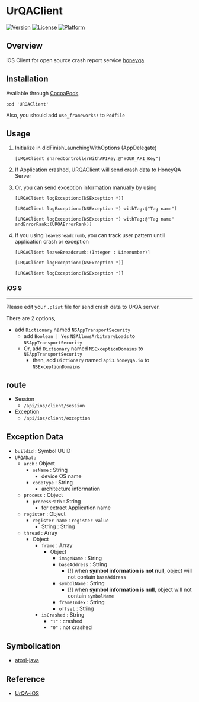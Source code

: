 # UrQAClient

[![Version](https://img.shields.io/cocoapods/v/URQAClient.svg?style=flat)](http://cocoapods.org/pods/URQAClient)
[![License](https://img.shields.io/cocoapods/l/URQAClient.svg?style=flat)](http://cocoapods.org/pods/URQAClient)
[![Platform](https://img.shields.io/cocoapods/p/URQAClient.svg?style=flat)](http://cocoapods.org/pods/URQAClient)

## Overview

iOS Client for open source crash report service [honeyqa](https://honeyqa.io)

## Installation

Available through [CocoaPods](https://cocoapods.org/pods/URQAClient).

``` pod 'URQAClient' ```

Also, you should add `use_frameworks!` to `Podfile`

## Usage

1. Initialize in didFinishLaunchingWithOptions (AppDelegate)

   ```[URQAClient sharedControllerWithAPIKey:@"YOUR_API_Key"]```
2. If Application crashed, URQAClient will send crash data to HoneyQA Server
3. Or, you can send exception information manually by using

   ```[URQAClient logException:(NSException *)]```

   ```[URQAClient logException:(NSException *) withTag:@"Tag name"]```

   ```[URQAClient logException:(NSException *) withTag:@"Tag name" andErrorRank:(URQAErrorRank)]```

4. If you using `leaveBreadcrumb`, you can track user pattern untill application crash or exception

   ```[URQAClient leaveBreadcrumb:(Integer : Linenumber)]```

   ```[URQAClient logException:(NSException *)]```

   ```[URQAClient logException:(NSException *)]```

### iOS 9
---
Please edit your `.plist` file for send crash data to UrQA server.

There are 2 options,

* add `Dictionary` named `NSAppTransportSecurity`
   * add `Boolean | Yes` `NSAllowsArbitraryLoads` to `NSAppTransportSecurity`
   * Or, add `Dictionary` named `NSExceptionDomains` to `NSAppTransportSecurity`
      *  then, add `Dictionary` named `api3.honeyqa.io` to `NSExceptionDomains`

## route

* Session
    * `/api/ios/client/session`
* Exception
    * `/api/ios/client/exception`

## Exception Data
* `buildid` : Symbol UUID
* `URQAData`
    * `arch` : Object
        * `osName` : String
            * device OS name
        * `codeType` : String
            * architecture information
    * `process` : Object
        * `processPath` : String
            * for extract Application name
    * `register` : Object
        * `register name` : `register value`
            * String : String
    * `thread` : Array
        * Object
            * `frame` : Array
                * Object
                    * `imageName` : String
                    * `baseAddress` : String
                        * [!] when **symbol information is not null**, object will not contain `baseAddress`
                    * `symbolName` : String
                        * [!] when **symbol information is null**, object will not contain `symbolName`
                    * `frameIndex` : String
                    * `offset` : String
            * `isCrashed` : String
                * `"1"` : crashed
                * `"0"` : not crashed

## Symbolication

* [atosl-java](https://github.com/UrQA/atosl-java)

## Reference

* [UrQA-iOS](https://github.com/UrQA/UrQA-Client-iOS)
